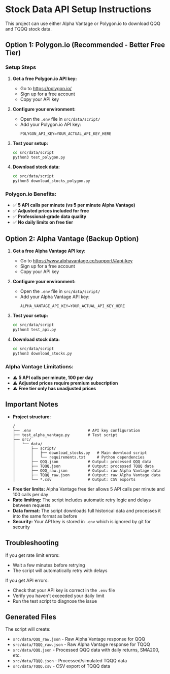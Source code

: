 # Stock Data API Setup Instructions

This project can use either Alpha Vantage or Polygon.io to download QQQ and TQQQ stock data.

## Option 1: Polygon.io (Recommended - Better Free Tier)

### Setup Steps

1. **Get a free Polygon.io API key:**
   - Go to https://polygon.io/
   - Sign up for a free account  
   - Copy your API key

2. **Configure your environment:**
   - Open the `.env` file in `src/data/script/`
   - Add your Polygon.io API key:
     ```
     POLYGON_API_KEY=YOUR_ACTUAL_API_KEY_HERE
     ```

3. **Test your setup:**
   ```bash
   cd src/data/script
   python3 test_polygon.py
   ```

4. **Download stock data:**
   ```bash
   cd src/data/script
   python3 download_stocks_polygon.py
   ```

### Polygon.io Benefits:
- ✅ **5 API calls per minute (vs 5 per minute Alpha Vantage)**
- ✅ **Adjusted prices included for free**
- ✅ **Professional-grade data quality**
- ✅ **No daily limits on free tier**

## Option 2: Alpha Vantage (Backup Option)

1. **Get a free Alpha Vantage API key:**
   - Go to https://www.alphavantage.co/support/#api-key
   - Sign up for a free account
   - Copy your API key

2. **Configure your environment:**
   - Open the `.env` file in `src/data/script/`
   - Add your Alpha Vantage API key:
     ```
     ALPHA_VANTAGE_API_KEY=YOUR_ACTUAL_API_KEY_HERE
     ```

3. **Test your setup:**
   ```bash
   cd src/data/script
   python3 test_api.py
   ```

4. **Download stock data:**
   ```bash
   cd src/data/script  
   python3 download_stocks.py
   ```

### Alpha Vantage Limitations:
- ⚠️ **5 API calls per minute, 100 per day**
- ⚠️ **Adjusted prices require premium subscription**
- ⚠️ **Free tier only has unadjusted prices**

## Important Notes

- **Project structure:** 
  ```
  /
  ├── .env                         # API key configuration
  ├── test_alpha_vantage.py        # Test script
  ├── src/
  │   └── data/
  │       ├── script/
  │       │   ├── download_stocks.py   # Main download script
  │       │   └── requirements.txt     # Python dependencies
  │       ├── QQQ.json             # Output: processed QQQ data
  │       ├── TQQQ.json            # Output: processed TQQQ data
  │       ├── QQQ_raw.json         # Output: raw Alpha Vantage data
  │       ├── TQQQ_raw.json        # Output: raw Alpha Vantage data
  │       └── *.csv                # Output: CSV exports
  ```
- **Free tier limits:** Alpha Vantage free tier allows 5 API calls per minute and 100 calls per day
- **Rate limiting:** The script includes automatic retry logic and delays between requests
- **Data format:** The script downloads full historical data and processes it into the same format as before
- **Security:** Your API key is stored in `.env` which is ignored by git for security

## Troubleshooting

If you get rate limit errors:
- Wait a few minutes before retrying
- The script will automatically retry with delays

If you get API errors:
- Check that your API key is correct in the `.env` file
- Verify you haven't exceeded your daily limit
- Run the test script to diagnose the issue

## Generated Files

The script will create:
- `src/data/QQQ_raw.json` - Raw Alpha Vantage response for QQQ
- `src/data/TQQQ_raw.json` - Raw Alpha Vantage response for TQQQ
- `src/data/QQQ.json` - Processed QQQ data with daily returns, SMA200, etc.
- `src/data/TQQQ.json` - Processed/simulated TQQQ data
- `src/data/TQQQ.csv` - CSV export of TQQQ data
